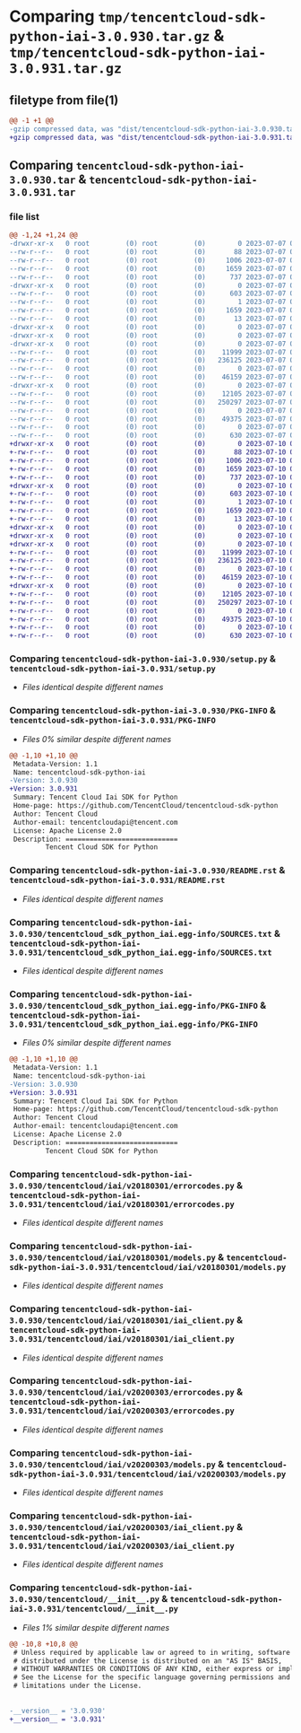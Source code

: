 # Comparing `tmp/tencentcloud-sdk-python-iai-3.0.930.tar.gz` & `tmp/tencentcloud-sdk-python-iai-3.0.931.tar.gz`

## filetype from file(1)

```diff
@@ -1 +1 @@
-gzip compressed data, was "dist/tencentcloud-sdk-python-iai-3.0.930.tar", last modified: Fri Jul  7 00:25:20 2023, max compression
+gzip compressed data, was "dist/tencentcloud-sdk-python-iai-3.0.931.tar", last modified: Mon Jul 10 00:41:52 2023, max compression
```

## Comparing `tencentcloud-sdk-python-iai-3.0.930.tar` & `tencentcloud-sdk-python-iai-3.0.931.tar`

### file list

```diff
@@ -1,24 +1,24 @@
-drwxr-xr-x   0 root         (0) root         (0)        0 2023-07-07 00:25:20.000000 tencentcloud-sdk-python-iai-3.0.930/
--rw-r--r--   0 root         (0) root         (0)       88 2023-07-07 00:25:20.000000 tencentcloud-sdk-python-iai-3.0.930/setup.cfg
--rw-r--r--   0 root         (0) root         (0)     1006 2023-07-07 00:25:20.000000 tencentcloud-sdk-python-iai-3.0.930/setup.py
--rw-r--r--   0 root         (0) root         (0)     1659 2023-07-07 00:25:20.000000 tencentcloud-sdk-python-iai-3.0.930/PKG-INFO
--rw-r--r--   0 root         (0) root         (0)      737 2023-07-07 00:25:20.000000 tencentcloud-sdk-python-iai-3.0.930/README.rst
-drwxr-xr-x   0 root         (0) root         (0)        0 2023-07-07 00:25:20.000000 tencentcloud-sdk-python-iai-3.0.930/tencentcloud_sdk_python_iai.egg-info/
--rw-r--r--   0 root         (0) root         (0)      603 2023-07-07 00:25:20.000000 tencentcloud-sdk-python-iai-3.0.930/tencentcloud_sdk_python_iai.egg-info/SOURCES.txt
--rw-r--r--   0 root         (0) root         (0)        1 2023-07-07 00:25:20.000000 tencentcloud-sdk-python-iai-3.0.930/tencentcloud_sdk_python_iai.egg-info/dependency_links.txt
--rw-r--r--   0 root         (0) root         (0)     1659 2023-07-07 00:25:20.000000 tencentcloud-sdk-python-iai-3.0.930/tencentcloud_sdk_python_iai.egg-info/PKG-INFO
--rw-r--r--   0 root         (0) root         (0)       13 2023-07-07 00:25:20.000000 tencentcloud-sdk-python-iai-3.0.930/tencentcloud_sdk_python_iai.egg-info/top_level.txt
-drwxr-xr-x   0 root         (0) root         (0)        0 2023-07-07 00:25:20.000000 tencentcloud-sdk-python-iai-3.0.930/tencentcloud/
-drwxr-xr-x   0 root         (0) root         (0)        0 2023-07-07 00:25:20.000000 tencentcloud-sdk-python-iai-3.0.930/tencentcloud/iai/
-drwxr-xr-x   0 root         (0) root         (0)        0 2023-07-07 00:25:20.000000 tencentcloud-sdk-python-iai-3.0.930/tencentcloud/iai/v20180301/
--rw-r--r--   0 root         (0) root         (0)    11999 2023-07-07 00:25:20.000000 tencentcloud-sdk-python-iai-3.0.930/tencentcloud/iai/v20180301/errorcodes.py
--rw-r--r--   0 root         (0) root         (0)   236125 2023-07-07 00:25:20.000000 tencentcloud-sdk-python-iai-3.0.930/tencentcloud/iai/v20180301/models.py
--rw-r--r--   0 root         (0) root         (0)        0 2023-07-07 00:25:20.000000 tencentcloud-sdk-python-iai-3.0.930/tencentcloud/iai/v20180301/__init__.py
--rw-r--r--   0 root         (0) root         (0)    46159 2023-07-07 00:25:20.000000 tencentcloud-sdk-python-iai-3.0.930/tencentcloud/iai/v20180301/iai_client.py
-drwxr-xr-x   0 root         (0) root         (0)        0 2023-07-07 00:25:20.000000 tencentcloud-sdk-python-iai-3.0.930/tencentcloud/iai/v20200303/
--rw-r--r--   0 root         (0) root         (0)    12105 2023-07-07 00:25:20.000000 tencentcloud-sdk-python-iai-3.0.930/tencentcloud/iai/v20200303/errorcodes.py
--rw-r--r--   0 root         (0) root         (0)   250297 2023-07-07 00:25:20.000000 tencentcloud-sdk-python-iai-3.0.930/tencentcloud/iai/v20200303/models.py
--rw-r--r--   0 root         (0) root         (0)        0 2023-07-07 00:25:20.000000 tencentcloud-sdk-python-iai-3.0.930/tencentcloud/iai/v20200303/__init__.py
--rw-r--r--   0 root         (0) root         (0)    49375 2023-07-07 00:25:20.000000 tencentcloud-sdk-python-iai-3.0.930/tencentcloud/iai/v20200303/iai_client.py
--rw-r--r--   0 root         (0) root         (0)        0 2023-07-07 00:25:20.000000 tencentcloud-sdk-python-iai-3.0.930/tencentcloud/iai/__init__.py
--rw-r--r--   0 root         (0) root         (0)      630 2023-07-07 00:25:20.000000 tencentcloud-sdk-python-iai-3.0.930/tencentcloud/__init__.py
+drwxr-xr-x   0 root         (0) root         (0)        0 2023-07-10 00:41:52.000000 tencentcloud-sdk-python-iai-3.0.931/
+-rw-r--r--   0 root         (0) root         (0)       88 2023-07-10 00:41:52.000000 tencentcloud-sdk-python-iai-3.0.931/setup.cfg
+-rw-r--r--   0 root         (0) root         (0)     1006 2023-07-10 00:41:52.000000 tencentcloud-sdk-python-iai-3.0.931/setup.py
+-rw-r--r--   0 root         (0) root         (0)     1659 2023-07-10 00:41:52.000000 tencentcloud-sdk-python-iai-3.0.931/PKG-INFO
+-rw-r--r--   0 root         (0) root         (0)      737 2023-07-10 00:41:52.000000 tencentcloud-sdk-python-iai-3.0.931/README.rst
+drwxr-xr-x   0 root         (0) root         (0)        0 2023-07-10 00:41:52.000000 tencentcloud-sdk-python-iai-3.0.931/tencentcloud_sdk_python_iai.egg-info/
+-rw-r--r--   0 root         (0) root         (0)      603 2023-07-10 00:41:52.000000 tencentcloud-sdk-python-iai-3.0.931/tencentcloud_sdk_python_iai.egg-info/SOURCES.txt
+-rw-r--r--   0 root         (0) root         (0)        1 2023-07-10 00:41:52.000000 tencentcloud-sdk-python-iai-3.0.931/tencentcloud_sdk_python_iai.egg-info/dependency_links.txt
+-rw-r--r--   0 root         (0) root         (0)     1659 2023-07-10 00:41:52.000000 tencentcloud-sdk-python-iai-3.0.931/tencentcloud_sdk_python_iai.egg-info/PKG-INFO
+-rw-r--r--   0 root         (0) root         (0)       13 2023-07-10 00:41:52.000000 tencentcloud-sdk-python-iai-3.0.931/tencentcloud_sdk_python_iai.egg-info/top_level.txt
+drwxr-xr-x   0 root         (0) root         (0)        0 2023-07-10 00:41:52.000000 tencentcloud-sdk-python-iai-3.0.931/tencentcloud/
+drwxr-xr-x   0 root         (0) root         (0)        0 2023-07-10 00:41:52.000000 tencentcloud-sdk-python-iai-3.0.931/tencentcloud/iai/
+drwxr-xr-x   0 root         (0) root         (0)        0 2023-07-10 00:41:52.000000 tencentcloud-sdk-python-iai-3.0.931/tencentcloud/iai/v20180301/
+-rw-r--r--   0 root         (0) root         (0)    11999 2023-07-10 00:41:52.000000 tencentcloud-sdk-python-iai-3.0.931/tencentcloud/iai/v20180301/errorcodes.py
+-rw-r--r--   0 root         (0) root         (0)   236125 2023-07-10 00:41:52.000000 tencentcloud-sdk-python-iai-3.0.931/tencentcloud/iai/v20180301/models.py
+-rw-r--r--   0 root         (0) root         (0)        0 2023-07-10 00:41:52.000000 tencentcloud-sdk-python-iai-3.0.931/tencentcloud/iai/v20180301/__init__.py
+-rw-r--r--   0 root         (0) root         (0)    46159 2023-07-10 00:41:52.000000 tencentcloud-sdk-python-iai-3.0.931/tencentcloud/iai/v20180301/iai_client.py
+drwxr-xr-x   0 root         (0) root         (0)        0 2023-07-10 00:41:52.000000 tencentcloud-sdk-python-iai-3.0.931/tencentcloud/iai/v20200303/
+-rw-r--r--   0 root         (0) root         (0)    12105 2023-07-10 00:41:52.000000 tencentcloud-sdk-python-iai-3.0.931/tencentcloud/iai/v20200303/errorcodes.py
+-rw-r--r--   0 root         (0) root         (0)   250297 2023-07-10 00:41:52.000000 tencentcloud-sdk-python-iai-3.0.931/tencentcloud/iai/v20200303/models.py
+-rw-r--r--   0 root         (0) root         (0)        0 2023-07-10 00:41:52.000000 tencentcloud-sdk-python-iai-3.0.931/tencentcloud/iai/v20200303/__init__.py
+-rw-r--r--   0 root         (0) root         (0)    49375 2023-07-10 00:41:52.000000 tencentcloud-sdk-python-iai-3.0.931/tencentcloud/iai/v20200303/iai_client.py
+-rw-r--r--   0 root         (0) root         (0)        0 2023-07-10 00:41:52.000000 tencentcloud-sdk-python-iai-3.0.931/tencentcloud/iai/__init__.py
+-rw-r--r--   0 root         (0) root         (0)      630 2023-07-10 00:41:52.000000 tencentcloud-sdk-python-iai-3.0.931/tencentcloud/__init__.py
```

### Comparing `tencentcloud-sdk-python-iai-3.0.930/setup.py` & `tencentcloud-sdk-python-iai-3.0.931/setup.py`

 * *Files identical despite different names*

### Comparing `tencentcloud-sdk-python-iai-3.0.930/PKG-INFO` & `tencentcloud-sdk-python-iai-3.0.931/PKG-INFO`

 * *Files 0% similar despite different names*

```diff
@@ -1,10 +1,10 @@
 Metadata-Version: 1.1
 Name: tencentcloud-sdk-python-iai
-Version: 3.0.930
+Version: 3.0.931
 Summary: Tencent Cloud Iai SDK for Python
 Home-page: https://github.com/TencentCloud/tencentcloud-sdk-python
 Author: Tencent Cloud
 Author-email: tencentcloudapi@tencent.com
 License: Apache License 2.0
 Description: ============================
         Tencent Cloud SDK for Python
```

### Comparing `tencentcloud-sdk-python-iai-3.0.930/README.rst` & `tencentcloud-sdk-python-iai-3.0.931/README.rst`

 * *Files identical despite different names*

### Comparing `tencentcloud-sdk-python-iai-3.0.930/tencentcloud_sdk_python_iai.egg-info/SOURCES.txt` & `tencentcloud-sdk-python-iai-3.0.931/tencentcloud_sdk_python_iai.egg-info/SOURCES.txt`

 * *Files identical despite different names*

### Comparing `tencentcloud-sdk-python-iai-3.0.930/tencentcloud_sdk_python_iai.egg-info/PKG-INFO` & `tencentcloud-sdk-python-iai-3.0.931/tencentcloud_sdk_python_iai.egg-info/PKG-INFO`

 * *Files 0% similar despite different names*

```diff
@@ -1,10 +1,10 @@
 Metadata-Version: 1.1
 Name: tencentcloud-sdk-python-iai
-Version: 3.0.930
+Version: 3.0.931
 Summary: Tencent Cloud Iai SDK for Python
 Home-page: https://github.com/TencentCloud/tencentcloud-sdk-python
 Author: Tencent Cloud
 Author-email: tencentcloudapi@tencent.com
 License: Apache License 2.0
 Description: ============================
         Tencent Cloud SDK for Python
```

### Comparing `tencentcloud-sdk-python-iai-3.0.930/tencentcloud/iai/v20180301/errorcodes.py` & `tencentcloud-sdk-python-iai-3.0.931/tencentcloud/iai/v20180301/errorcodes.py`

 * *Files identical despite different names*

### Comparing `tencentcloud-sdk-python-iai-3.0.930/tencentcloud/iai/v20180301/models.py` & `tencentcloud-sdk-python-iai-3.0.931/tencentcloud/iai/v20180301/models.py`

 * *Files identical despite different names*

### Comparing `tencentcloud-sdk-python-iai-3.0.930/tencentcloud/iai/v20180301/iai_client.py` & `tencentcloud-sdk-python-iai-3.0.931/tencentcloud/iai/v20180301/iai_client.py`

 * *Files identical despite different names*

### Comparing `tencentcloud-sdk-python-iai-3.0.930/tencentcloud/iai/v20200303/errorcodes.py` & `tencentcloud-sdk-python-iai-3.0.931/tencentcloud/iai/v20200303/errorcodes.py`

 * *Files identical despite different names*

### Comparing `tencentcloud-sdk-python-iai-3.0.930/tencentcloud/iai/v20200303/models.py` & `tencentcloud-sdk-python-iai-3.0.931/tencentcloud/iai/v20200303/models.py`

 * *Files identical despite different names*

### Comparing `tencentcloud-sdk-python-iai-3.0.930/tencentcloud/iai/v20200303/iai_client.py` & `tencentcloud-sdk-python-iai-3.0.931/tencentcloud/iai/v20200303/iai_client.py`

 * *Files identical despite different names*

### Comparing `tencentcloud-sdk-python-iai-3.0.930/tencentcloud/__init__.py` & `tencentcloud-sdk-python-iai-3.0.931/tencentcloud/__init__.py`

 * *Files 1% similar despite different names*

```diff
@@ -10,8 +10,8 @@
 # Unless required by applicable law or agreed to in writing, software
 # distributed under the License is distributed on an "AS IS" BASIS,
 # WITHOUT WARRANTIES OR CONDITIONS OF ANY KIND, either express or implied.
 # See the License for the specific language governing permissions and
 # limitations under the License.
 
 
-__version__ = '3.0.930'
+__version__ = '3.0.931'
```

